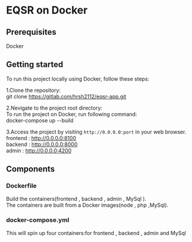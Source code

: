 # EQSR on Docker

## Prerequisites
Docker

## Getting started
To run this project locally using Docker, follow these steps:

1.Clone the repository:\
git clone https://gitlab.com/hrsh2112/eqsr-app.git

2.Nevigate to the project root directory:\
To run the project on Docker, run following command:\
docker-compose up --build

3.Access the project by visiting `http://0.0.0.0:port` in your web browser.\
  frontend : http://0.0.0.0:8100 \
  backend  : http://0.0.0.0:8000 \
  admin    : http://0.0.0.0:4200


## Components

### Dockerfile
Build the containers(frontend , backend , admin , MySql ). \
The containers are built from a Docker images(node , php ,MySql).

### docker-compose.yml
This will spin up four containers:for frontend , backend , admin and MySql

